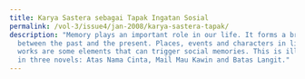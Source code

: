 ```yaml
---
title: Karya Sastera sebagai Tapak Ingatan Sosial
permalink: /vol-3/issue4/jan-2008/karya-sastera-tapak/
description: "Memory plays an important role in our life. It forms a bridge
  between the past and the present. Places, events and characters in literary
  works are some elements that can trigger social memories. This is illustrated
  in three novels: Atas Nama Cinta, Mail Mau Kawin and Batas Langit."
---
```

